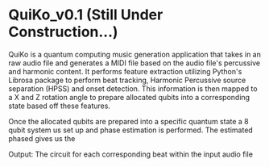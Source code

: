 # QuiKo_v0.1 (Still Under Construction...)

QuiKo is a quantum computing music generation application that takes in an raw audio file and generates a MIDI file based on the audio file's percussive and harmonic content. It performs feature extraction utilizing Python's Librosa package to perform beat tracking, Harmonic Percussive source separation (HPSS) and onset detection. This information is then mapped to a X and Z rotation angle to prepare allocated qubits into a corresponding state based off these features. 

Once the allocated qubits are prepared into a specific quantum state a 8 qubit system us set up and phase estimation is performed. The estimated phased gives us the 

Output:
The circuit for each corresponding beat within the input audio file
